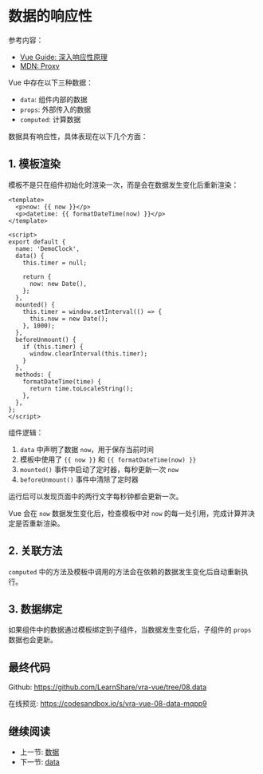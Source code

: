 # 数据的响应性

参考内容：

+ [Vue Guide: 深入响应性原理](https://v3.cn.vuejs.org/guide/reactivity.html)
+ [MDN: Proxy](https://developer.mozilla.org/zh-CN/docs/Web/JavaScript/Reference/Global_Objects/Proxy)

Vue 中存在以下三种数据：

+ `data`: 组件内部的数据
+ `props`: 外部传入的数据
+ `computed`: 计算数据

数据具有响应性，具体表现在以下几个方面：

## 1. 模板渲染

模板不是只在组件初始化时渲染一次，而是会在数据发生变化后重新渲染：

```vue
<template>
  <p>now: {{ now }}</p>
  <p>datetime: {{ formatDateTime(now) }}</p>
</template>

<script>
export default {
  name: 'DemoClock',
  data() {
    this.timer = null;

    return {
      now: new Date(),
    };
  },
  mounted() {
    this.timer = window.setInterval(() => {
      this.now = new Date();
    }, 1000);
  },
  beforeUnmount() {
    if (this.timer) {
      window.clearInterval(this.timer);
    }
  },
  methods: {
    formatDateTime(time) {
      return time.toLocaleString();
    },
  },
};
</script>
```

组件逻辑：

1. `data` 中声明了数据 `now`，用于保存当前时间
2. 模板中使用了 `{{ now }}` 和 `{{ formatDateTime(now) }}`
3. `mounted()` 事件中启动了定时器，每秒更新一次 `now`
4. `beforeUnmount()` 事件中清除了定时器

运行后可以发现页面中的两行文字每秒钟都会更新一次。

Vue 会在 `now` 数据发生变化后，检查模板中对 `now` 的每一处引用，完成计算并决定是否重新渲染。

## 2. 关联方法

`computed` 中的方法及模板中调用的方法会在依赖的数据发生变化后自动重新执行。

## 3. 数据绑定

如果组件中的数据通过模板绑定到子组件，当数据发生变化后，子组件的 `props` 数据也会更新。

## 最终代码

Github: <https://github.com/LearnShare/vra-vue/tree/08.data>

在线预览: <https://codesandbox.io/s/vra-vue-08-data-mqpp9>

## 继续阅读

+ 上一节: [数据](../../data.md)
+ 下一节: [data](./data.md)
